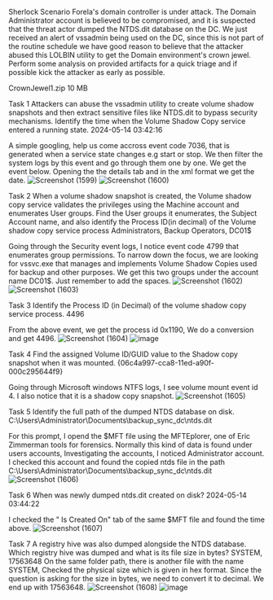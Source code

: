 Sherlock Scenario
Forela's domain controller is under attack. The Domain Administrator account is believed to be compromised, and it is suspected that the threat actor dumped the NTDS.dit database on the DC. We just received an alert of vssadmin being used on the DC, since this is not part of the routine schedule we have good reason to believe that the attacker abused this LOLBIN utility to get the Domain environment's crown jewel. Perform some analysis on provided artifacts for a quick triage and if possible kick the attacker as early as possible.

CrownJewel1.zip
10 MB

Task 1
Attackers can abuse the vssadmin utility to create volume shadow snapshots and then extract sensitive files like NTDS.dit to bypass security mechanisms. Identify the time when the Volume Shadow Copy service entered a running state.
2024-05-14 03:42:16

A simple googling, help us come accross event code 7036, that is generated when a service state changes e.g start or stop. We then filter the system logs by this event and go through them one by one. We get the event below. Opening the the details tab and in the xml format we get the date.
![Screenshot (1599)](https://github.com/user-attachments/assets/6fdfbff2-e7c7-4ebc-ac5e-14925261f15d)
![Screenshot (1600)](https://github.com/user-attachments/assets/f9f08dd4-ea2d-4b8e-8b97-e70fd78c4101)

Task 2
When a volume shadow snapshot is created, the Volume shadow copy service validates the privileges using the Machine account and enumerates User groups. Find the User groups it enumerates, the Subject Account name, and also identify the Process ID(in decimal) of the Volume shadow copy service process
Administrators, Backup Operators, DC01$

Going through the Security event logs, I notice event code 4799 that enumerates group permissions. To narrow down the focus, we are looking for vssvc.exe that manages and implements Volume Shadow Copies used for backup and other purposes. We get this two groups under the account name DC01$. Just remember to add the spaces.
![Screenshot (1602)](https://github.com/user-attachments/assets/9efaf2d1-91c4-45f7-a039-23eb09ae0118)
![Screenshot (1603)](https://github.com/user-attachments/assets/119bbbef-0d7e-493d-8c9a-936e7da9386e)

Task 3
Identify the Process ID (in Decimal) of the volume shadow copy service process.
4496

From the above event, we get the process id 0x1190, We do a conversion and get 4496.
![Screenshot (1604)](https://github.com/user-attachments/assets/db328a43-a429-46c3-87d4-b553059c6791)
![image](https://github.com/user-attachments/assets/643d30c8-689f-4a2f-9cd2-3a51e07c651b)

Task 4
Find the assigned Volume ID/GUID value to the Shadow copy snapshot when it was mounted.
{06c4a997-cca8-11ed-a90f-000c295644f9}

Going through Microsoft windows NTFS logs, I see volume mount event id 4. I also notice that it is a shadow copy snapshot. 
![Screenshot (1605)](https://github.com/user-attachments/assets/68acf966-052d-4d97-a17c-f50c72af0514)

Task 5
Identify the full path of the dumped NTDS database on disk.
C:\Users\Administrator\Documents\backup_sync_dc\ntds.dit

For this prompt, I opend the $MFT file using the MFTEplorer, one of Eric Zimmerman tools for forensics. Normally this kind of data is found under users accounts, Investigating the accounts, I noticed Administrator account. I checked this account and found the copied ntds file in the path C:\Users\Administrator\Documents\backup_sync_dc\ntds.dit
![Screenshot (1606)](https://github.com/user-attachments/assets/30f2bd4c-d7e7-4dd7-8c3f-ad05c9cb1920)

Task 6
When was newly dumped ntds.dit created on disk?
2024-05-14 03:44:22

I checked the " Is Created On" tab of the same $MFT file and found the time above.
![Screenshot (1607)](https://github.com/user-attachments/assets/787fa435-2fb2-4587-bea0-acdc8f755137)


Task 7
A registry hive was also dumped alongside the NTDS database. Which registry hive was dumped and what is its file size in bytes?
SYSTEM, 17563648
On the same folder path, there is another file with the name SYSTEM, Checked the physical size which is given in hex format. Since the question is asking for the size in bytes, we need to convert it to decimal. We end up with 17563648. 
![Screenshot (1608)](https://github.com/user-attachments/assets/24e6fe47-2a68-4f1e-bf87-8db8a0e910ff)
![image](https://github.com/user-attachments/assets/548d985f-c78a-44ef-9ea6-64f57acec374)


